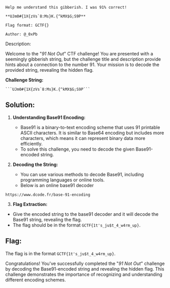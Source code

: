 
```
Help me understand this gibberish. I was 91% correct!

**UJm0#{1X{zVs`8:Ms}K.{^kMX$G;S9P**

Flag format: GCTF{}

Author: @_0xPb
```

Description:

Welcome to the "*91 Not Out*" CTF challenge! You are presented with a seemingly gibberish string, but the challenge title and description provide hints about a connection to the number 91. Your mission is to decode the provided string, revealing the hidden flag.

**Challenge String:**

	```UJm0#{1X{zVs`8:Ms}K.{^kMX$G;S9P```

## Solution:

1. **Understanding Base91 Encoding:**
    
    - Base91 is a binary-to-text encoding scheme that uses 91 printable ASCII characters. It is similar to Base64 encoding but includes more characters, which means it can represent binary data more efficiently.
    - To solve this challenge, you need to decode the given Base91-encoded string.
    
2. **Decoding the String:**
    
    - You can use various methods to decode Base91, including programming languages or online tools.
    - Below is an online base91 decoder

```
https://www.dcode.fr/base-91-encoding
```
	
3. **Flag Extraction:**

- Give the encoded string to the base91 decoder and it will decode the Base91 string, revealing the flag.
- The flag should be in the format `GCTF{1t's_ju$t_4_w4rm_up}`.

## Flag:

The flag is in the format `GCTF{1t's_ju$t_4_w4rm_up}`.

Congratulations! You've successfully completed the "*91 Not Out*" challenge by decoding the Base91-encoded string and revealing the hidden flag. This challenge demonstrates the importance of recognizing and understanding different encoding schemes.
